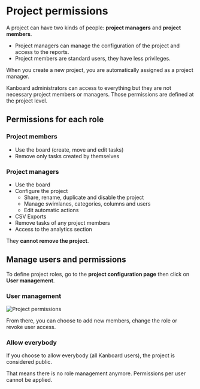 Project permissions
===================

A project can have two kinds of people: **project managers** and **project members**.

- Project managers can manage the configuration of the project and access to the reports.
- Project members are standard users, they have less privileges.

When you create a new project, you are automatically assigned as a project manager.

Kanboard administrators can access to everything but they are not necessary project members or managers. Those permissions are defined at the project level.

Permissions for each role
-------------------------

### Project members

- Use the board (create, move and edit tasks)
- Remove only tasks created by themselves

### Project managers

- Use the board
- Configure the project
	- Share, rename, duplicate and disable the project
	- Manage swimlanes, categories, columns and users
	- Edit automatic actions
- CSV Exports
- Remove tasks of any project members
- Access to the analytics section

They **cannot remove the project**.

Manage users and permissions
----------------------------

To define project roles, go to the **project configuration page** then click on **User management**.

### User management

![Project permissions](http://kanboard.net/screenshots/documentation/project-permissions.png)

From there, you can choose to add new members, change the role or revoke user access.

### Allow everybody

If you choose to allow everybody (all Kanboard users), the project is considered public.

That means there is no role management anymore. Permissions per user cannot be applied.
